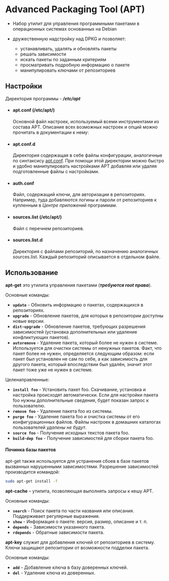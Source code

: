 # Advanced Packaging Tool (APT)

* Набор утилит для управления программными пакетами в операционных системах основанных на Debian  

* дружественную надстройку над DPKG и позволяет:

  

  * устанавливать, удалять и обновлять пакеты
  * решать зависимости  
  * искать пакеты по заданным критериям
  * просматривать подробную информацию о пакете
  * манипулировать ключами от репозиториев

## **Настройки**

Директория программы - *__/etc/apt__*

* #### apt.conf (/etc/apt/)

  Основной файл настроек, используемый всеми инструментами из состава APT. Описание всех возможных настроек и опций можно прочитать в документации к нему:

* #### apt.conf.d

  Директория содержащая в себе файлы конфигурации, аналогичные по синтаксису [apt.conf](https://help.ubuntu.ru/wiki/apt#aptconf). При помощи этой директории можно быстро и удобно манипулировать настройками APT добавляя или удаляя подготовленные файлы с настройками.

* #### auth.conf

  Файл, содержащий ключи, для авторизации в репозиториях. Например, туда добавляются логины и пароли от репозиториев к купленным в *Центре приложений* программам.

* #### sources.list (/etc/apt/)

  Файл с перечнем репозиториев.

* #### sources.list.d

  Директория с файлами репозиторий, по назначению аналогичных sources.list. Каждый репозиторий описывается в отдельном файле.

  

## **Использование**

**apt-get** это утилита управления пакетами (***требуются root права***).

Основные команды:

- **`update`** - Обновить информацию о пакетах, содержащихся в репозиториях.
- **`upgrade`** - Обновление пакетов, для которых в репозитории доступны новые версии.
- **`dist-upgrade`** - Обновление пакетов, требующих разрешения зависимостей (установка дополнительных или удаление конфликтующих пакетов).
- **`autoremove`** - Удаление пакета, который более не нужен в системе. Используется для очистки системы от ненужных пакетов. Факт, что пакет более не нужен, определяется следующим образом: если пакет был установлен не сам по себе, а как зависимость для другого пакета, который впоследствии был удалён, значит этот пакет тоже уже не нужен в системе.

Целенаправленные:

- **`install foo`** - Установить пакет foo. Скачивание, установка и настройка происходят автоматически. Если для настройки пакета foo нужны дополнительные сведения, будет показан запрос к пользователю.
- **`remove foo`** - Удаление пакета foo из системы.
- **`purge foo`** - Удаление пакета foo и очистка системы от его конфигурационных файлов. Файлы настроек в домашних каталогах пользователей *удалены не будут*.
- **`source foo`** - Получение исходных текстов пакета foo.
- **`build-dep foo`** - Получение зависимостей для сборки пакета foo.

#### **Починка базы пакетов**

apt-get также используется для устранения сбоев в базе пакетов вызванных нарушенными зависимостями. Разрешение зависимостей производится командой:

```bash
sudo apt-get install -f
```



**apt-cache** – утилита, позволяющая выполнять запросы к кешу APT.

Основные команды:

- **`search`** - Поиск пакета по части названия или описания. Поддерживает регулярные выражения.
- **`show`** - Информация о пакете: версия, размер, описание и т. п.
- **`depends`** - Зависимости указанного пакета.
- **`rdepends`** - Обратные зависимости пакета.



**apt-key** служит для добавления ключей от репозиториев в систему. Ключи защищают репозитории от возможности подделки пакета.

Основные команды:

- **`add`** - Добавление ключа в базу доверенных ключей.
- **`del`** - Удаление ключа из доверенных.